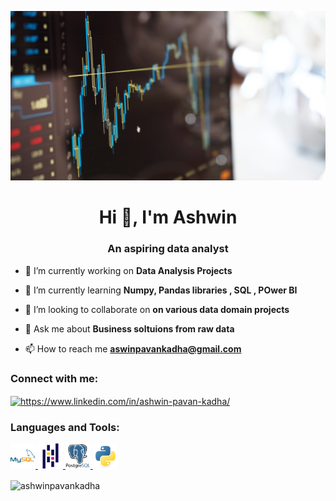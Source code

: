 [![MasterHead](https://github.com/AshwinPavanKadha/AshwinPavanKadha/blob/main/media/images/banner.jpg)](https://AshwinPavanKadha.github.io/)


<h1 align="center">Hi 👋, I'm Ashwin </h1>
<h3 align="center">An aspiring data analyst</h3>




- 🔭 I’m currently working on **Data Analysis Projects**

- 🌱 I’m currently learning **Numpy, Pandas libraries , SQL , POwer BI**

- 👯 I’m looking to collaborate on **on various data domain projects**

- 💬 Ask me about **Business soltuions from raw data**

- 📫 How to reach me **aswinpavankadha@gmail.com**

<h3 align="left">Connect with me:</h3>
<p align="left">
<a href="https://linkedin.com/in/https://www.linkedin.com/in/ashwin-pavan-kadha/" target="blank"><img align="center" src="https://raw.githubusercontent.com/rahuldkjain/github-profile-readme-generator/master/src/images/icons/Social/linked-in-alt.svg" alt="https://www.linkedin.com/in/ashwin-pavan-kadha/" height="30" width="40" /></a>
</p>

<h3 align="left">Languages and Tools:</h3>
<p align="left"> <a href="https://www.mysql.com/" target="_blank" rel="noreferrer"> <img src="https://raw.githubusercontent.com/devicons/devicon/master/icons/mysql/mysql-original-wordmark.svg" alt="mysql" width="40" height="40"/> </a> <a href="https://pandas.pydata.org/" target="_blank" rel="noreferrer"> <img src="https://raw.githubusercontent.com/devicons/devicon/2ae2a900d2f041da66e950e4d48052658d850630/icons/pandas/pandas-original.svg" alt="pandas" width="40" height="40"/> </a> <a href="https://www.postgresql.org" target="_blank" rel="noreferrer"> <img src="https://raw.githubusercontent.com/devicons/devicon/master/icons/postgresql/postgresql-original-wordmark.svg" alt="postgresql" width="40" height="40"/> </a> <a href="https://www.python.org" target="_blank" rel="noreferrer"> <img src="https://raw.githubusercontent.com/devicons/devicon/master/icons/python/python-original.svg" alt="python" width="40" height="40"/> </a> </p>

<p><img align="center" src="https://github-readme-streak-stats.herokuapp.com/?user=ashwinpavankadha&" alt="ashwinpavankadha" /></p>



